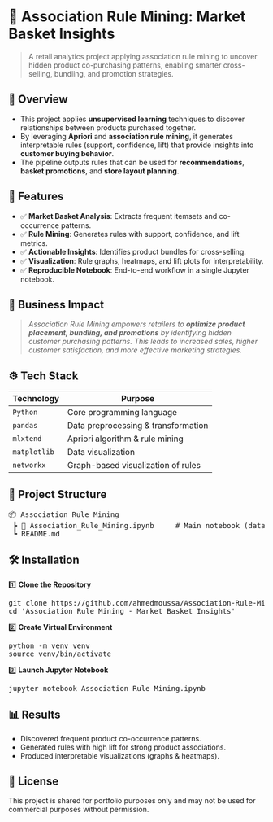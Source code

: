# 📌 Association Rule Mining: Market Basket Insights
> A retail analytics project applying association rule mining to uncover hidden product co-purchasing patterns, enabling smarter cross-selling, bundling, and promotion strategies.


## 📖 Overview
- This project applies **unsupervised learning** techniques to discover relationships between products purchased together.  
- By leveraging **Apriori** and **association rule mining**, it generates interpretable rules (support, confidence, lift) that provide insights into **customer buying behavior**.  
- The pipeline outputs rules that can be used for **recommendations**, **basket promotions**, and **store layout planning**.


## 🚀 Features
- ✅ **Market Basket Analysis**: Extracts frequent itemsets and co-occurrence patterns.  
- ✅ **Rule Mining**: Generates rules with support, confidence, and lift metrics.  
- ✅ **Actionable Insights**: Identifies product bundles for cross-selling.  
- ✅ **Visualization**: Rule graphs, heatmaps, and lift plots for interpretability.  
- ✅ **Reproducible Notebook**: End-to-end workflow in a single Jupyter notebook.  


## 🏢 Business Impact
> *Association Rule Mining empowers retailers to **optimize product placement, bundling, and promotions** by identifying hidden customer purchasing patterns. This leads to increased sales, higher customer satisfaction, and more effective marketing strategies.*


## ⚙️ Tech Stack
| Technology     | Purpose                              |
| -------------- | ------------------------------------ |
| `Python`       | Core programming language            |
| `pandas`       | Data preprocessing & transformation  |
| `mlxtend`      | Apriori algorithm & rule mining      |
| `matplotlib`   | Data visualization                   |
| `networkx`     | Graph-based visualization of rules   |


## 📂 Project Structure
<pre>
📦 Association Rule Mining
 ┣ 📜 Association_Rule_Mining.ipynb     # Main notebook (data preprocessing, Apriori, rules, visualizations)
 ┗ README.md
</pre>


## 🛠️ Installation
1️⃣ **Clone the Repository**
<pre>
git clone https://github.com/ahmedmoussa/Association-Rule-Mining.git
cd 'Association Rule Mining - Market Basket Insights'
</pre>

2️⃣ **Create Virtual Environment**
<pre>
python -m venv venv
source venv/bin/activate
</pre>

3️⃣ **Launch Jupyter Notebook**
<pre>
jupyter notebook Association_Rule_Mining.ipynb
</pre>


## 📊 Results
- Discovered frequent product co-occurrence patterns.  
- Generated rules with high lift for strong product associations.  
- Produced interpretable visualizations (graphs & heatmaps).  


## 📝 License
This project is shared for portfolio purposes only and may not be used for commercial purposes without permission.